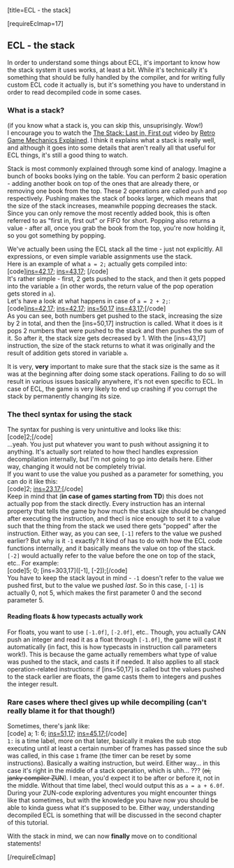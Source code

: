[title=ECL - the stack]

[requireEclmap=17]

## ECL - the stack
In order to understand some things about ECL, it's important to know how the stack system it uses works, at least a bit. While it's technically it's something that should be fully handled by the compiler, and for writing fully custom ECL code it actually is, but it's something you have to understand in order to read decompiled code in some cases.
  
### What is a stack?
(if you know what a stack is, you can skip this, unsuprisingly. Wow!)  
I encourage you to watch the [The Stack: Last in, First out](https://www.youtube.com/watch?v=IWQ74f2ot7E) video by [Retro Game Mechanics Explained](https://www.youtube.com/channel/UCwRqWnW5ZkVaP_lZF7caZ-g). I think it explains what a stack is really well, and although it goes into some details that aren't really all that useful for ECL things, it's still a good thing to watch.  
  
Stack is most commonly explained through some kind of analogy. Imagine a bunch of books books lying on the table. You can perform 2 basic operation - adding another book on top of the ones that are already there, or removing one book from the top. These 2 operations are called `push` and `pop` respectively. Pushing makes the stack of books larger, which means that the size of the stack increases, meanwhile popping decreases the stack. Since you can only remove the most recently added book, this is often referred to as "first in, first out" or FIFO for short. Popping also returns a value - after all, once you grab the book from the top, you're now holding it, so you got something by popping.  

We've actually been using the ECL stack all the time - just not explicitly. All expressions, or even simple variable assignments use the stack.  
Here is an example of what `a = 2;` actually gets compiled into:  
[code][ins=42,17](2);
[ins=43,17](a); [/code]  
It's rather simple - first, 2 gets pushed to the stack, and then it gets popped into the variable `a` (in other words, the return value of the pop operation gets stored in `a`).  
Let's have a look at what happens in case of `a = 2 + 2;`:  
[code][ins=42,17](2);
[ins=42,17](2);
[ins=50,17]()
[ins=43,17](a);[/code]  
As you can see, both numbers get pushed to the stack, increasing the size by 2 in total, and then the [ins=50,17] instruction is called. What it does is it pops 2 numbers that were pushed to the stack and then pushes the sum of it. So after it, the stack size gets decreased by 1. With the [ins=43,17] instruction, the size of the stack returns to what it was originally and the result of addition gets stored in variable `a`.  
  
It is very, **very** important to make sure that the stack size is the same as it was at the beginning after doing some stack operations. Failing to do so will result in various issues basically anywhere, it's not even specific to ECL. In case of ECL, the game is very likely to end up crashing if you corrupt the stack by permanently changing its size.

### The thecl syntax for using the stack
The syntax for pushing is very unintuitive and looks like this:  
[code]2;[/code]  
...yeah. You just put whatever you want to push without assigning it to anything. It's actually sort related to how thecl handles expression decompilation internally, but I'm not going to go into details here. Either way, changing it would not be completely trivial.  
If you want to use the value you pushed as a parameter for something, you can do it like this:  
[code]2;
[ins=23,17]([-1]);[/code]  
Keep in mind that (**in case of games starting from TD**) this does not actually pop from the stack directly. Every instruction has an internal property that tells the game by how much the stack size should be changed after executing the instruction, and thecl is nice enough to set it to a value such that the thing from the stack we used there gets "popped" after the instruction. Either way, as you can see, `[-1]` refers to the value we pushed earlier? But why is it `-1` exactly? It kind of has to do with how the ECL code functions internally, and it basically means the value on top of the stack. `[-2]` would actually refer to the value before the one on top of the stack, etc.. For example:  
[code]5;
0;
[ins=303,17]([-1], [-2]);[/code]  
You have to keep the stack layout in mind - `-1` doesn't refer to the value we pushed first, but to the value we pushed *last*. So in this case, `[-1]` is actually 0, not 5, which makes the first parameter 0 and the second parameter 5.  

#### Reading floats & how typecasts actually work
For floats, you want to use `[-1.0f]`, `[-2.0f]`, etc.. Though, you actually CAN push an integer and read it as a float through `[-1.0f]`, the game will cast it automatically (in fact, this is how typecasts in instruction call parameters work!). This is because the game actually remembers what type of value was pushed to the stack, and casts it if needed. It also applies to all stack operation-related instructions: if [ins=50,17] is called but the values pushed to the stack earlier are floats, the game casts them to integers and pushes the integer result.


### Rare cases where thecl gives up while decompiling (can't really blame it for that though!)
Sometimes, there's jank like:  
[code]    a;
1:
    6;
    [ins=51,17]();
    [ins=45,17](a);[/code]  
`1:` is a time label, more on that later, basically it makes the sub stop executing until at least a certain number of frames has passed since the sub was called, in this case `1` frame (the timer can be reset by some instructions). Basically a waiting instruction, but weird. Either way... in this case it's right in the middle of a stack operation, which is uhh... ??? (~~oi, janky compiler ZUN~~). I mean, you'd expect it to be after or before it, not in the middle. Without that time label, thecl would output this as `a = a + 6.0f`. During your ZUN-code exploring adventures you might encounter things like that sometimes, but with the knowledge you have now you should be able to kinda guess what it's supposed to be. Either way, understanding decompiled ECL is something that will be discussed in the second chapter of this tutorial.

With the stack in mind, we can now **finally** move on to conditional statements!

[/requireEclmap]